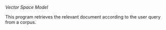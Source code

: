 *Vector Space Model* 

This program retrieves the relevant document according to the user query from a corpus.
